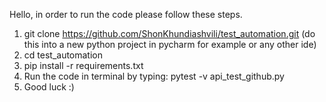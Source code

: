 Hello, in order to run the code please follow these steps.
1. git clone https://github.com/ShonKhundiashvili/test_automation.git (do this into a new python project in pycharm for example or any other ide)
2. cd test_automation
3. pip install -r requirements.txt
4. Run the code in terminal by typing: pytest -v api_test_github.py
5. Good luck :)
